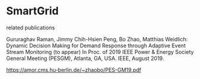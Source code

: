 # SmartGrid
related publications

Gururaghav Raman, Jimmy Chih-Hsien Peng, Bo Zhao, Matthias Weidlich: 
Dynamic Decision Making for Demand Response through Adaptive Event Stream Monitoring (to appear) 
In Proc. of 2019 IEEE Power & Energy Society General Meeting (PESGM), Atlanta, GA, USA. IEEE, August 2019.

https://amor.cms.hu-berlin.de/~zhaobo/PES-GM19.pdf
